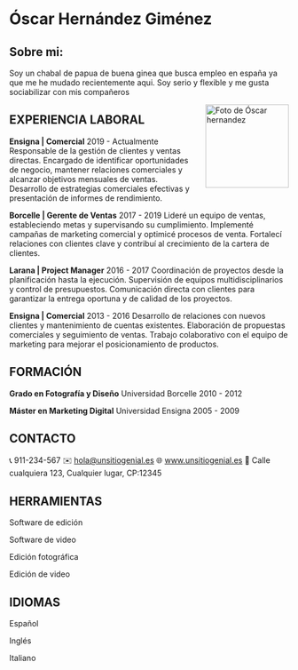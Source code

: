 # Óscar Hernández Giménez

## Sobre mi:
Soy un chabal de papua de buena ginea que busca empleo en españa ya que me he mudado recientemente aqui.
Soy serio y flexible y me gusta sociabilizar con mis compañeros

<img src="https://www.google.com/url?sa=i&url=https%3A%2F%2Finmofotos.es%2Flistas%2F8-tips-de-como-hacer-buenas-fotos-a-personas%2F&psig=AOvVaw1OevrHr7TN1kMamx9UXiE5&ust=1747226182062000&source=images&cd=vfe&opi=89978449&ved=0CBUQjRxqFwoTCKj25vG6oI0DFQAAAAAdAAAAABAL" alt="Foto de Óscar hernandez" style="float: right; width: 150px; height: auto; margin-left: 20px;"/>

## EXPERIENCIA LABORAL

**Ensigna | Comercial**
2019 - Actualmente
Responsable de la gestión de clientes y ventas directas. Encargado de identificar oportunidades de negocio, mantener relaciones comerciales y alcanzar objetivos mensuales de ventas. Desarrollo de estrategias comerciales efectivas y presentación de informes de rendimiento.

**Borcelle | Gerente de Ventas**
2017 - 2019
Lideré un equipo de ventas, estableciendo metas y supervisando su cumplimiento. Implementé campañas de marketing comercial y optimicé procesos de venta. Fortalecí relaciones con clientes clave y contribuí al crecimiento de la cartera de clientes.

**Larana | Project Manager**
2016 - 2017
Coordinación de proyectos desde la planificación hasta la ejecución. Supervisión de equipos multidisciplinarios y control de presupuestos. Comunicación directa con clientes para garantizar la entrega oportuna y de calidad de los proyectos.

**Ensigna | Comercial**
2013 - 2016
Desarrollo de relaciones con nuevos clientes y mantenimiento de cuentas existentes. Elaboración de propuestas comerciales y seguimiento de ventas. Trabajo colaborativo con el equipo de marketing para mejorar el posicionamiento de productos.

## FORMACIÓN

**Grado en Fotografía y Diseño**
Universidad Borcelle
2010 - 2012

**Máster en Marketing Digital**
Universidad Ensigna
2005 - 2009

## CONTACTO
📞 911-234-567
✉️ hola@unsitiogenial.es
🌐 www.unsitiogenial.es
📍 Calle cualquiera 123,
Cualquier lugar, CP:12345

## HERRAMIENTAS

Software de edición

Software de video

Edición fotográfica

Edición de video

## IDIOMAS

Español

Inglés

Italiano
